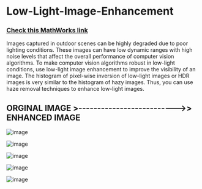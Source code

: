 # Low-Light-Image-Enhancement
### <a href="https://dt021a-3.wixsite.com/website/about/" target= "_blank" >Check this MathWorks link</a> 

<P>Images captured in outdoor scenes can be highly degraded due to poor lighting conditions. These images can have low dynamic ranges with high noise levels that affect the overall performance of computer vision algorithms. To make computer vision algorithms robust in low-light conditions, use low-light image enhancement to improve the visibility of an image. The histogram of pixel-wise inversion of low-light images or HDR images is very similar to the histogram of hazy images. Thus, you can use haze removal techniques to enhance low-light images.</P>


<h2>ORGINAL IMAGE >-------------------------->> ENHANCED IMAGE</h2>

![image](https://user-images.githubusercontent.com/73076876/138980624-cbcf98bc-ac43-41a5-a399-5ca186858be0.png)

![image](https://user-images.githubusercontent.com/73076876/138980666-e5223847-7598-4579-86dd-c49f8a3111a3.png)


![image](https://user-images.githubusercontent.com/73076876/138980074-110689e4-4a3a-44e2-a776-ff5e75eca91b.png)



![image](https://user-images.githubusercontent.com/73076876/138980924-c576be69-b5f8-418d-8e39-f6f7e3001b5e.png)


![image](https://user-images.githubusercontent.com/73076876/138980962-2b7ad47b-1c30-48f5-883f-4f68e87dc42d.png)
